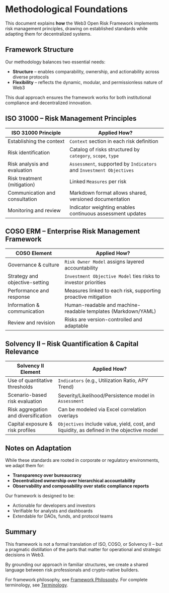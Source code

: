 #  Methodological Foundations

This document explains **how** the Web3 Open Risk Framework implements risk management principles, drawing on established standards while adapting them for decentralized systems.

##  Framework Structure

Our methodology balances two essential needs:

- **Structure** – enables comparability, ownership, and actionability across diverse protocols
- **Flexibility** – reflects the dynamic, modular, and permissionless nature of Web3

This dual approach ensures the framework works for both institutional compliance and decentralized innovation.


##  ISO 31000 – Risk Management Principles

| ISO 31000 Principle                        | Applied How?                                               |
|-------------------------------------------|-------------------------------------------------------------|
| Establishing the context                  | `Context` section in each risk definition                  |
| Risk identification                       | Catalog of risks structured by `category`, `scope`, `type` |
| Risk analysis and evaluation              | `Assessment`, supported by `Indicators` and `Investment Objectives` |
| Risk treatment (mitigation)               | Linked `Measures` per risk                                 |
| Communication and consultation            | Markdown format allows shared, versioned documentation     |
| Monitoring and review                     | Indicator weighting enables continuous assessment updates  |

<!-- PAGEBREAK -->

##  COSO ERM – Enterprise Risk Management Framework

| COSO Element                    | Applied How?                                                  |
|--------------------------------|---------------------------------------------------------------|
| Governance & culture           | `Risk Owner Model` assigns layered accountability             |
| Strategy and objective-setting | `Investment Objective Model` ties risks to investor priorities   |
| Performance and response       | Measures linked to each risk, supporting proactive mitigation |
| Information & communication    | Human-readable and machine-readable templates (Markdown/YAML) |
| Review and revision            | Risks are version-controlled and adaptable                    |


##  Solvency II – Risk Quantification & Capital Relevance

| Solvency II Element                 | Applied How?                                                   |
|------------------------------------|----------------------------------------------------------------|
| Use of quantitative thresholds     | `Indicators` (e.g., Utilization Ratio, APY Trend)               |
| Scenario-based risk evaluation     | Severity/Likelihood/Persistence model in `Assessment`          |
| Risk aggregation and diversification | Can be modeled via Excel correlation overlays                  |
| Capital exposure & risk profiles | `Objectives` include value, yield, cost, and liquidity, as defined in the objective model |

<!-- PAGEBREAK -->

##  Notes on Adaptation

While these standards are rooted in corporate or regulatory environments, we adapt them for:

- **Transparency over bureaucracy**
- **Decentralized ownership over hierarchical accountability**
- **Observability and composability over static compliance reports**

Our framework is designed to be:

- Actionable for developers and investors
- Verifiable for analysts and dashboards
- Extendable for DAOs, funds, and protocol teams


##  Summary

This framework is not a formal translation of ISO, COSO, or Solvency II – but a pragmatic distillation of the parts that matter for operational and strategic decisions in Web3.

By grounding our approach in familiar structures, we create a shared language between risk professionals and crypto-native builders.

<!-- HIDDEN -->
For framework philosophy, see [Framework Philosophy](./philosophy.md). For complete terminology, see [Terminology](./terminology.md).
<!-- /HIDDEN -->

